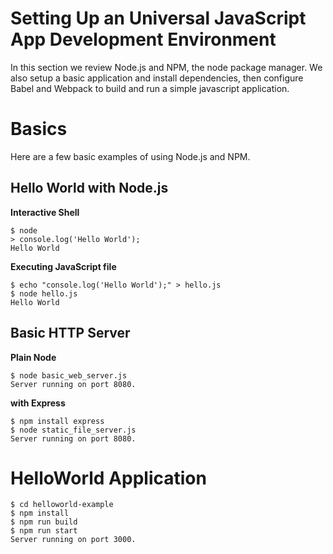 # Setting Up an Universal JavaScript App Development Environment
In this section we review Node.js and NPM, the node package manager. We also setup a basic application and install dependencies, then configure Babel and Webpack to build and run a simple javascript application.

# Basics
Here are a few basic examples of using Node.js and NPM.

## Hello World with Node.js

__Interactive Shell__
```
$ node
> console.log('Hello World');
Hello World
```
__Executing JavaScript file__
```
$ echo "console.log('Hello World');" > hello.js
$ node hello.js
Hello World
```

## Basic HTTP Server
__Plain Node__
```
$ node basic_web_server.js
Server running on port 8080.
```
__with Express__
```
$ npm install express
$ node static_file_server.js 
Server running on port 8080.
```
# HelloWorld Application
```
$ cd helloworld-example
$ npm install 
$ npm run build
$ npm run start
Server running on port 3000.
```
